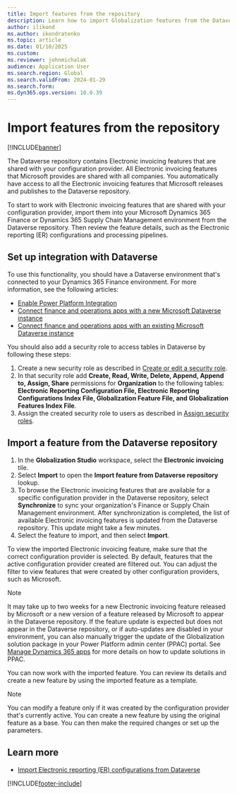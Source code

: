 ```yaml
---
title: Import features from the repository
description: Learn how to import Globalization features from the Dataverse repository, including a step-by-step process for importing features.
author: ilikond
ms.author: ikondratenko
ms.topic: article
ms.date: 01/10/2025
ms.custom: 
ms.reviewer: johnmichalak
audience: Application User
ms.search.region: Global
ms.search.validFrom: 2024-01-29
ms.search.form: 
ms.dyn365.ops.version: 10.0.39
---
```


# Import features from the repository

[!INCLUDE[banner](../../includes/banner.md)]

The Dataverse repository contains Electronic invoicing features that are shared with your configuration provider. All Electronic invoicing features that Microsoft provides are shared with all companies. You automatically have access to all the Electronic invoicing features that Microsoft releases and publishes to the Dataverse repository.

To start to work with Electronic invoicing features that are shared with your configuration provider, import them into your Microsoft Dynamics 365 Finance or Dynamics 365 Supply Chain Management environment from the Dataverse repository. Then review the feature details, such as the Electronic reporting (ER) configurations and processing pipelines.

## Set up integration with Dataverse

To use this functionality, you should have a Dataverse environment that's connected to your Dynamics 365 Finance environment. For more information, see the following articles:

- [Enable Power Platform Integration](../../../fin-ops-core/dev-itpro/power-platform/enable-power-platform-integration.md)
- [Connect finance and operations apps with a new Microsoft Dataverse instance](../../../fin-ops-core/dev-itpro/power-platform/environment-lifecycle-connect-finops-new-dv.md)
- [Connect finance and operations apps with an existing Microsoft Dataverse instance](../../../fin-ops-core/dev-itpro/power-platform/environment-lifecycle-connect-finops-existing-dv.md)

You should also add a security role to access tables in Dataverse by following these steps:

1. Create a new security role as described in [Create or edit a security role](/power-platform/admin/create-edit-security-role).
2. In that security role add **Create, Read, Write, Delete, Append, Append to, Assign, Share** permissions for **Organization** to the following tables: **Electronic Reporting Configuration File, Electronic Reporting Configurations Index File, Globalization Feature File, and Globalization Features Index File**. 
3. Assign the created security role to users as described in [Assign security roles](/power-platform/admin/assign-security-roles).

## Import a feature from the Dataverse repository

1. In the **Globalization Studio** workspace, select the **Electronic invoicing** tile.
1. Select **Import** to open the **Import feature from Dataverse repository** lookup.
1. To browse the Electronic invoicing features that are available for a specific configuration provider in the Dataverse repository, select **Synchronize** to sync your organization's Finance or Supply Chain Management environment. After synchronization is completed, the list of available Electronic invoicing features is updated from the Dataverse repository. This update might take a few minutes.
1. Select the feature to import, and then select **Import**.

To view the imported Electronic invoicing feature, make sure that the correct configuration provider is selected. By default, features that the active configuration provider created are filtered out. You can adjust the filter to view features that were created by other configuration providers, such as Microsoft.

> [!NOTE]
> It may take up to two weeks for a new Electronic invoicing feature released by Microsoft or a new version of a feature released by Microsoft to appear in the Dataverse repository. If the feature update is expected but does not appear in the Dataverse repository, or if auto-updates are disabled in your environment, you can also manually trigger the update of the Globalization solution package in your Power Platform admin center (PPAC) portal. See [Manage Dynamics 365 apps](/power-platform/admin/manage-apps#environment-level-view-of-apps) for more details on how to update solutions in PPAC.

You can now work with the imported feature. You can review its details and create a new feature by using the imported feature as a template.

> [!NOTE]
> You can modify a feature only if it was created by the configuration provider that's currently active. You can create a new feature by using the original feature as a base. You can then make the required changes or set up the parameters.

## Learn more

- [Import Electronic reporting (ER) configurations from Dataverse](../global/workspace/gsw-import-er-config-dataverse.md)

[!INCLUDE[footer-include](../../../includes/footer-banner.md)]
